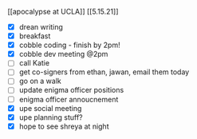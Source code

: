 [[apocalypse at UCLA]]
[[5.15.21]]

- [x] drean writing
- [x] breakfast
- [x] cobble coding - finish by 2pm!
- [x] cobble dev meeting @2pm
- [ ] call Katie
- [ ] get co-signers from ethan, jawan, email them today
- [ ] go on a walk
- [ ] update enigma officer positions
- [ ] enigma officer annoucnement
- [x] upe social meeting
- [x] upe planning stuff?
- [x] hope to see shreya at night